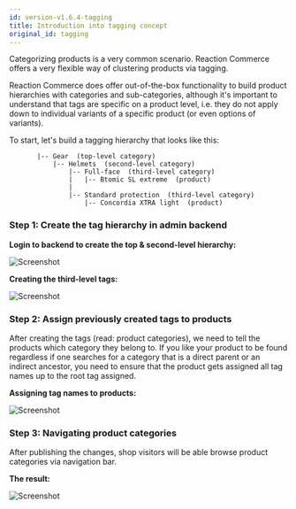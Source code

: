 ```yaml
---
id: version-v1.6.4-tagging
title: Introduction into tagging concept
original_id: tagging
---
```

    
Categorizing products is a very common scenario. Reaction Commerce offers a very flexible way of clustering products via tagging.

Reaction Commerce does offer out-of-the-box functionality to build product hierarchies with categories and sub-categories, although it's important to understand that tags are specific on a product level, i.e. they do not apply down to individual variants of a specific product (or even options of variants).

To start, let's build a tagging hierarchy that looks like this:
```
       |-- Gear  (top-level category)
           |-- Helmets  (second-level category)
               |-- Full-face  (third-level category)
               |   |-- Btomic SL extreme  (product)
               |
               |-- Standard protection  (third-level category)
                   |-- Concordia XTRA light  (product)
```


### Step 1: Create the tag hierarchy in admin backend

**Login to backend to create the top & second-level hierarchy:**

![Screenshot](/assets/admin-tagging-step-1.jpg)

**Creating the third-level tags:**

![Screenshot](/assets/admin-tagging-step-2.jpg)


### Step 2: Assign previously created tags to products

After creating the tags (read: product categories), we need to tell the products which
category they belong to. If you like your product to be found regardless if one searches for a category that is a direct parent or an indirect ancestor, you need to ensure that the product gets assigned all tag names up to the root tag assigned.

**Assigning tag names to products:**

![Screenshot](/assets/admin-tagging-step-3.jpg)


### Step 3: Navigating product categories

After publishing the changes, shop visitors will be able browse product categories via navigation bar.

**The result:**

![Screenshot](/assets/admin-tagging-step-4.jpg)
